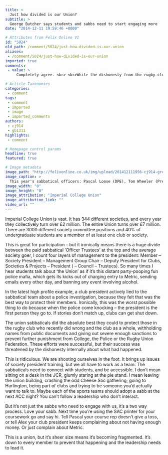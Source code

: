 ```yaml
---
title: >
  Just how divided is our Union?
subtitle: >
  George Butcher says students and sabbs need to start engaging more
date: "2014-12-11 19:59:46 +0000"

# Attributes from Felix Online V1
id: "5024"
old_path: /comment/5024/just-how-divided-is-our-union
aliases:
 - /comment/5024/just-how-divided-is-our-union
imported: true
comments:
 - value: >
     Completely agree. <br> <br>While the dishonesty from the rugby club was, in hindsight, not the best course of action it was done out of fear that the Union would work against them; as agents who dish punishment it was in many people's minds: it was the rugby club vs the Union. This is an absurd position to be in. <br> <br>Currently loyalties of club members are to their club, then their management group (weak) then to the Union (even weaker). Clubs don't see themselves as part of the Union; it's viewed as a pot of money and the fun police. The Union does enable good new stuff to happen; unfortunately this is far too often overshadowed by the negatives: things like the attempted ban on drinking games (despite some overzealous barstaff, students are still drinking pints (sometimes quickly) in our bars.) <br> <br>So how to go about correcting this? How to get Club's to 'buy in' to the Union? I think George's idea of having a Sabb adopted by teams for one night is a good one - though not many would do it willingly, feeling that B

# Article Taxonomies
categories:
 - comment
tags:
 - comment
 - imported
 - image
 - imported_comments
authors:
 - cj914
 - gb1311
highlights:
 - comment

# Homepage control params
headline: true
featured: true

# Image metadata
image_path: "http://felixonline.co.uk/img/upload/201412111956-cj914-grouptall.png"
image_caption: >
  This year's sabbatical officers: Pascal Loose (DPE), Tom Wheeler (President), Abi de Bruin (DPCS), A
image_width: "0"
image_height: "0"
image_attribution: "Imperial College Union"
image_attribution_link: ""
video_url: ""
---
```


Imperial College Union is vast. It has 344 different societies, and every year they collectively turn over £2 million. The entire Union turns over £7 million. There are 3000 different society committee positions and 40% of undergraduate students are a member of at least one club or society.

This is great for participation – but it ironically means there is a huge divide between the paid sabbatical ‘Officer Trustees’ at the top and the average society goer, I count four layers of management to the president: Member – Society President – Management Group Chair – Deputy President for Clubs, Societies & Projects – President ( – Council – Trustees). So many times I hear students talk about ‘the Union’ as if it’s this distant party-pooping fun police mafia, which gets its kicks out of charging entry to Metric, sending emails every other day, and banning any event involving alcohol.

In the latest high profile example, a club president actively lied to the sabbatical team about a police investigation, because they felt that was the best way to protect their members. Ironically, this was the worst possible thing to do because when the police come knocking – the president is the first person they go to. If stories don’t match up, clubs can get shut down.

The union sabbaticals did the absolute best they could to protect those in the rugby club who recently did wrong and the club as a whole, withholding names from public documents and giving out severe enough sanctions to prevent further punishment from College, the Police or the Rugby Union Federation. These efforts were successful, but their success was threatened by the dishonesty internally about what had happened.

This is ridiculous. We are shooting ourselves in the foot. It brings up issues of society president training, but we all have to work as a team. The sabbaticals need to connect with students, and be accessible. I don’t mean sitting on a desk in the JCR, glumly staring at the pie stand. I mean leaving the union building, crashing the odd Cheese Soc gathering; going to Harlington, being part of clubs and trying to be someone you’d actually want to talk to. Maybe each of the sports teams should adopt a sabb at the next ACC night? You can’t follow a leadership who don’t interact.

But it’s not just the sabbs who need to engage with us, it’s a two way process. Love your sabb. Next time you’re using the SAC printer for your coursework go and say hi. Tell Pascal your course rep doesn’t give a toss, or tell Alex your club president keeps complaining about not having enough money. Or just complain about Metric.

This is a union, but it’s sheer size means it’s becoming fragmented. It’s down to every member to prevent that happening and the leadership needs to lead it.
